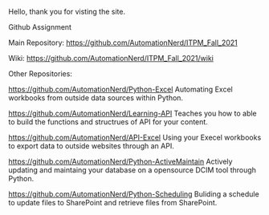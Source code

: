 Hello, thank you for visting the site.

Github Assignment

Main Repository: https://github.com/AutomationNerd/ITPM_Fall_2021





Wiki: https://github.com/AutomationNerd/ITPM_Fall_2021/wiki 


Other Repositories: 

https://github.com/AutomationNerd/Python-Excel
Automating Excel workbooks from outside data sources within Python. 

https://github.com/AutomationNerd/Learning-API
Teaches you how to able to build the functions and structrues of API for your content. 

https://github.com/AutomationNerd/API-Excel
Using your Execel workbooks to export data to outside websites through an API. 

https://github.com/AutomationNerd/Python-ActiveMaintain
Actively updating and maintaing your database on a opensource DCIM tool through Python.

https://github.com/AutomationNerd/Python-Scheduling
Buliding a schedule to update files to SharePoint and retrieve files from SharePoint. 

 







